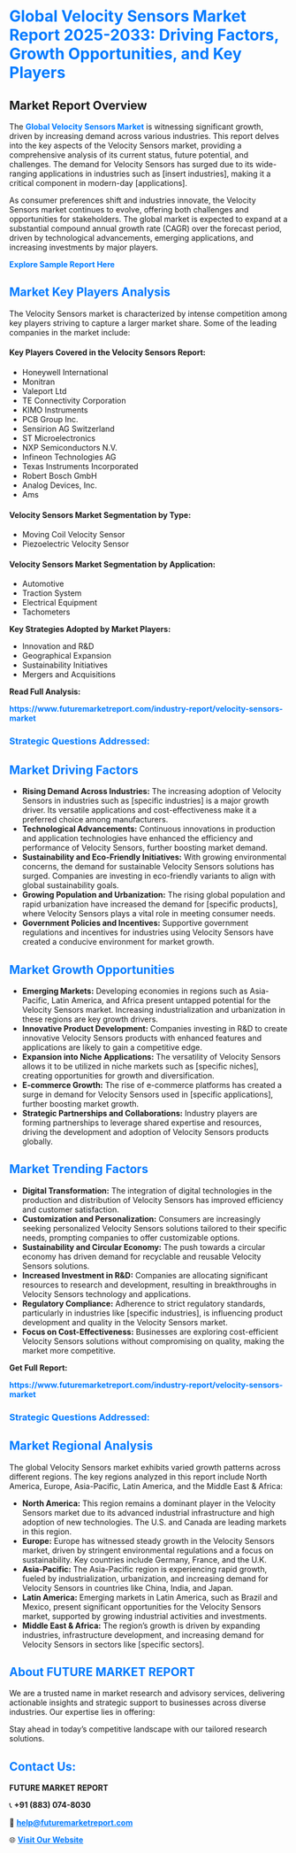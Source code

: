 <h1 style="color: #007BFF;">Global Velocity Sensors Market Report 2025-2033: Driving Factors, Growth Opportunities, and Key Players</h1>

<section id="overview">
<h2>Market Report Overview</h2>
<p>The <a href="https://www.futuremarketreport.com/industry-report/velocity-sensors-market" style="color: #007BFF; text-decoration: none;"><strong>Global Velocity Sensors Market</strong></a> is witnessing significant growth, driven by increasing demand across various industries. This report delves into the key aspects of the Velocity Sensors market, providing a comprehensive analysis of its current status, future potential, and challenges. The demand for Velocity Sensors has surged due to its wide-ranging applications in industries such as [insert industries], making it a critical component in modern-day [applications].</p>
<p>As consumer preferences shift and industries innovate, the Velocity Sensors market continues to evolve, offering both challenges and opportunities for stakeholders. The global market is expected to expand at a substantial compound annual growth rate (CAGR) over the forecast period, driven by technological advancements, emerging applications, and increasing investments by major players.</p>
</section>

<section id="overview">
<p><a href="https://www.futuremarketreport.com/request-sample/reportId=91697" style="color: #007BFF; text-decoration: none;"><strong>Explore Sample Report Here</strong></a></p>
</section>

<section id="key-players">
<h2 style="color: #007BFF;">Market Key Players Analysis</h2>
<p>The Velocity Sensors market is characterized by intense competition among key players striving to capture a larger market share. Some of the leading companies in the market include:</p>
<h4>Key Players Covered in the Velocity Sensors Report:</h4>
<ul><li>Honeywell International</li><li>Monitran</li><li>Valeport Ltd</li><li>TE Connectivity Corporation</li><li>KIMO Instruments</li><li>PCB Group Inc.</li><li>Sensirion AG Switzerland</li><li>ST Microelectronics</li><li>NXP Semiconductors N.V.</li><li>Infineon Technologies AG</li><li>Texas Instruments Incorporated</li><li>Robert Bosch GmbH</li><li>Analog Devices, Inc.</li><li>Ams</li></ul>
<h4>Velocity Sensors Market Segmentation by Type:</h4>
<ul><li>Moving Coil Velocity Sensor</li><li>Piezoelectric Velocity Sensor</li></ul>

<h4>Velocity Sensors Market Segmentation by Application:</h4>
<ul><li>Automotive</li><li>Traction System</li><li>Electrical Equipment</li><li>Tachometers</li></ul>
<p><strong>Key Strategies Adopted by Market Players:</strong></p>
<ul>
<li>Innovation and R&D</li>
<li>Geographical Expansion</li>
<li>Sustainability Initiatives</li>
<li>Mergers and Acquisitions</li>
</ul>
</section>

<section>
<p><strong>Read Full Analysis: </strong></p><a href="https://www.futuremarketreport.com/industry-report/velocity-sensors-market" style="color: #007BFF; text-decoration: none;"><strong>https://www.futuremarketreport.com/industry-report/velocity-sensors-market</strong></a>
<h3 style="color: #007BFF;">Strategic Questions Addressed:</h3>
</section>

<section id="driving-factors">
<h2 style="color: #007BFF;">Market Driving Factors</h2>
<ul>
<li><strong>Rising Demand Across Industries:</strong> The increasing adoption of Velocity Sensors in industries such as [specific industries] is a major growth driver. Its versatile applications and cost-effectiveness make it a preferred choice among manufacturers.</li>
<li><strong>Technological Advancements:</strong> Continuous innovations in production and application technologies have enhanced the efficiency and performance of Velocity Sensors, further boosting market demand.</li>
<li><strong>Sustainability and Eco-Friendly Initiatives:</strong> With growing environmental concerns, the demand for sustainable Velocity Sensors solutions has surged. Companies are investing in eco-friendly variants to align with global sustainability goals.</li>
<li><strong>Growing Population and Urbanization:</strong> The rising global population and rapid urbanization have increased the demand for [specific products], where Velocity Sensors plays a vital role in meeting consumer needs.</li>
<li><strong>Government Policies and Incentives:</strong> Supportive government regulations and incentives for industries using Velocity Sensors have created a conducive environment for market growth.</li>
</ul>
</section>

<section id="growth-opportunities">
<h2 style="color: #007BFF;">Market Growth Opportunities</h2>
<ul>
<li><strong>Emerging Markets:</strong> Developing economies in regions such as Asia-Pacific, Latin America, and Africa present untapped potential for the Velocity Sensors market. Increasing industrialization and urbanization in these regions are key growth drivers.</li>
<li><strong>Innovative Product Development:</strong> Companies investing in R&D to create innovative Velocity Sensors products with enhanced features and applications are likely to gain a competitive edge.</li>
<li><strong>Expansion into Niche Applications:</strong> The versatility of Velocity Sensors allows it to be utilized in niche markets such as [specific niches], creating opportunities for growth and diversification.</li>
<li><strong>E-commerce Growth:</strong> The rise of e-commerce platforms has created a surge in demand for Velocity Sensors used in [specific applications], further boosting market growth.</li>
<li><strong>Strategic Partnerships and Collaborations:</strong> Industry players are forming partnerships to leverage shared expertise and resources, driving the development and adoption of Velocity Sensors products globally.</li>
</ul>
</section>

<section id="trending-factors">
<h2 style="color: #007BFF;">Market Trending Factors</h2>
<ul>
<li><strong>Digital Transformation:</strong> The integration of digital technologies in the production and distribution of Velocity Sensors has improved efficiency and customer satisfaction.</li>
<li><strong>Customization and Personalization:</strong> Consumers are increasingly seeking personalized Velocity Sensors solutions tailored to their specific needs, prompting companies to offer customizable options.</li>
<li><strong>Sustainability and Circular Economy:</strong> The push towards a circular economy has driven demand for recyclable and reusable Velocity Sensors solutions.</li>
<li><strong>Increased Investment in R&D:</strong> Companies are allocating significant resources to research and development, resulting in breakthroughs in Velocity Sensors technology and applications.</li>
<li><strong>Regulatory Compliance:</strong> Adherence to strict regulatory standards, particularly in industries like [specific industries], is influencing product development and quality in the Velocity Sensors market.</li>
<li><strong>Focus on Cost-Effectiveness:</strong> Businesses are exploring cost-efficient Velocity Sensors solutions without compromising on quality, making the market more competitive.</li>
</ul>
</section>

<section>
<p><strong>Get Full Report: </strong></p><a href="https://www.futuremarketreport.com/industry-report/velocity-sensors-market" style="color: #007BFF; text-decoration: none;"><strong>https://www.futuremarketreport.com/industry-report/velocity-sensors-market</strong></a>
<h3 style="color: #007BFF;">Strategic Questions Addressed:</h3>
</section>


<section id="regional-analysis">
<h2 style="color: #007BFF;">Market Regional Analysis</h2>
<p>The global Velocity Sensors market exhibits varied growth patterns across different regions. The key regions analyzed in this report include North America, Europe, Asia-Pacific, Latin America, and the Middle East & Africa:</p>
<ul>
<li><strong>North America:</strong> This region remains a dominant player in the Velocity Sensors market due to its advanced industrial infrastructure and high adoption of new technologies. The U.S. and Canada are leading markets in this region.</li>
<li><strong>Europe:</strong> Europe has witnessed steady growth in the Velocity Sensors market, driven by stringent environmental regulations and a focus on sustainability. Key countries include Germany, France, and the U.K.</li>
<li><strong>Asia-Pacific:</strong> The Asia-Pacific region is experiencing rapid growth, fueled by industrialization, urbanization, and increasing demand for Velocity Sensors in countries like China, India, and Japan.</li>
<li><strong>Latin America:</strong> Emerging markets in Latin America, such as Brazil and Mexico, present significant opportunities for the Velocity Sensors market, supported by growing industrial activities and investments.</li>
<li><strong>Middle East & Africa:</strong> The region’s growth is driven by expanding industries, infrastructure development, and increasing demand for Velocity Sensors in sectors like [specific sectors].</li>
</ul>
</section>

<footer>
<h2 style="color: #007BFF;">About FUTURE MARKET REPORT</h2>
<p>We are a trusted name in market research and advisory services, delivering actionable insights and strategic support to businesses across diverse industries. Our expertise lies in offering:</p>

<p>Stay ahead in today’s competitive landscape with our tailored research solutions.</p>

<h2 style="color: #007BFF;">Contact Us:</h2>
<p><strong>FUTURE MARKET REPORT</strong></p>
<p>📞 <strong>+91 (883) 074-8030</strong></p>
<p>📧 <strong><a href="mailto:help@futuremarketreport.com" style="color: #007BFF;">help@futuremarketreport.com</a></strong></p>
<p>🌐 <strong><a href="https://www.futuremarketreport.com/" style="color: #007BFF;">Visit Our Website</a></strong></p>
</footer>